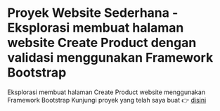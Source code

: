 # Proyek Website Sederhana - Eksplorasi membuat halaman website Create Product dengan validasi menggunakan Framework Bootstrap

Eksplorasi membuat halaman Create Product website menggunakan Framework Bootstrap
Kunjungi proyek yang telah saya buat 👉 [disini]()
